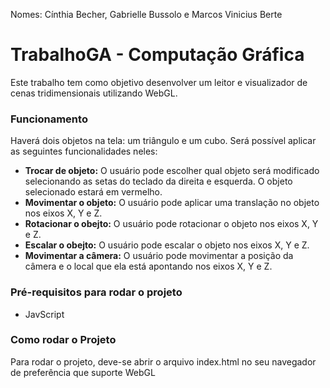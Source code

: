 Nomes: Cínthia Becher, Gabrielle Bussolo e Marcos Vinicius Berte

# TrabalhoGA - Computação Gráfica

Este trabalho tem como objetivo desenvolver um leitor e visualizador de cenas tridimensionais utilizando WebGL.

### Funcionamento
Haverá dois objetos na tela: um triângulo e um cubo. Será possível aplicar as seguintes funcionalidades neles:
* **Trocar de objeto:** O usuário pode escolher qual objeto será modificado selecionando as setas do teclado da direita e esquerda. O objeto selecionado estará em vermelho.
* **Movimentar o objeto:** O usuário pode aplicar uma translação no objeto nos eixos X, Y e Z.
* **Rotacionar o obejto:** O usuário pode rotacionar o objeto nos eixos X, Y e Z.
* **Escalar o obejto:** O usuário pode escalar o objeto nos eixos X, Y e Z.
* **Movimentar a câmera:** O usuário pode movimentar a posição da câmera e o local que ela está apontando nos eixos X, Y e Z.

### Pré-requisitos para rodar o projeto
* JavScript

### Como rodar o Projeto
Para rodar o projeto, deve-se abrir o arquivo index.html no seu navegador de preferência que suporte WebGL
